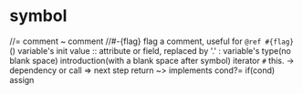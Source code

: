# symbol
//=          comment
~            comment
//#-{flag}   flag a comment, useful for `@ref #{flag}`
()           variable's init value
::           attribute or field, replaced by '.'
:            variable's type(no blank space)
             introduction(with a blank space after symbol)
             iterator
`#`          this.
->           dependency or call
=>           next step
             return
~>           implements
cond?=       if(cond) assign